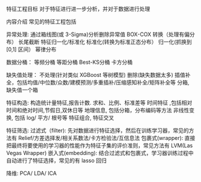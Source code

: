 特征工程目标
对于特征进行进一步分析，并对于数据进行处理

内容介绍
常见的特征工程包括

异常处理:
通过箱线图(或 3-Sigma)分析删除异常值
BOX-COX 转换（处理有偏分布）
长尾截断
特征归一化/标准化
标准化(转换为标准正态分布）
归一化(抓换到 [0,1] 区间）
幂律分布

数据分桶：
	等频分桶
	等距分桶
	Best-KS分桶
	卡方分桶

缺失值处理：
	不处理(针对类似 XGBoost 等树模型)
	删除(缺失数据太多)
	插值补全，包括均值/中位数/众数/建模预测/多重插补/压缩感知补全/矩阵补全等
	分箱, 缺失值一个箱

特征构造:
构造统计量特征,报告计数. 求和、比例、标准差等
时间特征 ,包括相对时间和绝对时间,节假日,双休日等
地理信息, 包括分箱，分布编码等方法
非线性变换, 包括 log/ 平方/ 根号等
特征组合, 特征交叉

特征筛选:
过滤式（filter): 先对数据进行特征选择，然后在训练学习器，常见的方法有 Relief/方差选择发/相关系数法/卡方检验法/互信息法
包裹式(wrapper): 直接把最终将要使用的学习器的性能作为特征子集的评价准则，常见方法有 LVM(Las Vegas Wrapper)
嵌入式(embedding): 结合过滤式和包裹式，学习器训练过程中自动进行了特征选择，常见的有 lasso 回归

降维:
PCA/ LDA/ ICA